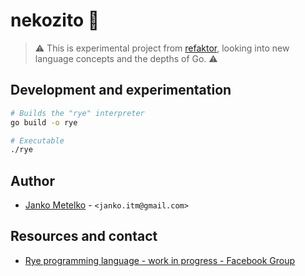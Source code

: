 # nekozito 🌾

> ⚠️ This is experimental project from [refaktor], looking into new language concepts and the depths of Go. ⚠️

## Development and experimentation

```bash
# Builds the "rye" interpreter
go build -o rye

# Executable
./rye 
```

## Author

- [Janko Metelko][refaktor] - `<janko.itm@gmail.com>`

## Resources and contact

- [Rye programming language - work in progress - Facebook Group](https://www.facebook.com/groups/866313463771373)

[refaktor]: https://github.com/refaktor
[otobrglez]: https://github.com/otobrglez

